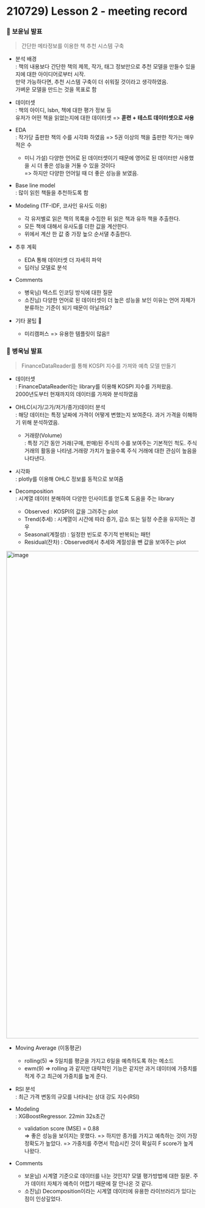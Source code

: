 # 210729) Lesson 2 - meeting record

### 👾 **보윤님 발표**
> 간단한 메타정보를 이용한 책 추천 시스템 구축

  - 분석 배경 <br>
: 책의 내용보다 간단한 책의 제목, 작가, 태그 정보만으로 추천 모델을 만들수 있을지에 대한 아이디어로부터 시작. <br>
만약 가능하다면, 추천 시스템 구축이 더 쉬워질 것이라고 생각하였음. <br>
가벼운 모델을 만드는 것을 목표로 함

  - 데이터셋 <br>
: 책의 아이디, lsbn, 책에 대한 평가 정보 등 <br>
유저가 어떤 책을 읽었는지에 대한 데이터셋 => **훈련 + 테스트 데이터셋으로 사용**

  - EDA <br> 
: 작가당 출판한 책의 수를 시각화 하였음 => 5권 이상의 책을 출판한 작가는 매우 적은 수<br> 
    - 미니 가설) 다양한 언어로 된 데이터셋이기 때문에 영어로 된 데이터만 사용했을 시 더 좋은 성능을 거둘 수 있을 것이다 <br>
    => 하지만 다양한 언어일 때 더 좋은 성능을 보였음.

- Base line model <br> 
: 많이 읽힌 책들을 추천하도록 함

- Modeling (TF-IDF, 코사인 유사도 이용) <br> 
  - 각 유저별로 읽은 책의 목록을 수집한 뒤 읽은 책과 유하 책을 추출한다.
  - 모든 책에 대해서 유사도를 더한 값을 계산한다.
  - 위에서 계산 한 값 중 가장 높으 순서댈 추출한다.

- 추후 계획 <br>
  - EDA 통해 데이터셋 더 자세히 파악
  - 딥러닝 모델로 분석

- Comments
  - 병욱님) 텍스트 인코딩 방식에 대한 질문
  - 소진님) 다양한 언어로 된 데이터셋이 더 높은 성능을 보인 이유는 언어 자체가 분류하는 기준이 되기 때문이 아닐까요?

- 기타 꿀팁 🍯 <br>
  - 미리캠퍼스 => 유용한 템플릿이 많음!!



### 👾 **병욱님 발표**
> FinanceDataReader를 통해 KOSPI 지수를 가져와 예측 모델 만들기

- 데이터셋 <br>
: FinanceDataReader라는 library를 이용해 KOSPI 지수를 가져왔음.<br>
2000년도부터 현재까지의 데이터를 가져와 분석하였음

- OHLC(시가/고가/저가/종가)데이터 분석 <br>
: 해당 데이터는 특정 날짜에 가격이 어떻게 변했는지 보여준다. 과거 가격을 이해하기 위해 분석하였음.
  - 거래량(Volume)<br>
: 특정 기간 동안 거래(구매, 판매)된 주식의 수를 보여주는 기본적인 척도. 주식 거래의 활동을 나타냄.거래량 가치가 높을수록 주식 거래에 대한 관심이 높음을 나타낸다.

- 시각화 <br>
: plotly를 이용해 OHLC 정보를 동적으로 보여줌

- Decomposition <br>
: 시계열 데이터 분해하여 다양한 인사이트를 얻도록 도움을 주는 library
  - Observed : KOSPI의 값을 그려주는 plot
  - Trend(추세) : 시계열이 시간에 따라 증가, 감소 또는 일정 수준을 유지하는 경우
  - Seasonal(계절성) : 일정한 빈도로 주기적 반복되는 패턴
  - Residual(잔차) : Observed에서 추세와 계절성을 뺀 값을 보여주는 plot

<img width="1275" alt="image" src="https://user-images.githubusercontent.com/69139242/127502419-5cc38fe4-70d3-4ead-9fa9-ae4288b36cc8.png">


- Moving Average (이동평균) <br>
  - rolling(5) => 5일치를 평균을 가지고 6일을 예측하도록 하는 메소드
  - ewm(9) => rolling 과 같지만 대략적인 기능은 같지만 과거 데이터에 가중치를 적게 주고 최근에 가중치를 높게 준다.


- RSI 분석 <br>
: 최근 가격 변동의 규모를 나타내는 상대 강도 지수(RSI) <br>

- Modeling <br>
: XGBoostRegressor. 22min 32s초간
  - validation score (MSE) = 0.88 <br>
  => 좋은 성능을 보이지는 못했다.
  => 하지만 종가를 가지고 예측하는 것이 가장 정확도가 높았다.
  => 가중치를 주면서 학습시킨 것이 확실히 F score가 높게 나왔다.

- Comments
  - 보윤님) 시계열 기준으로 데이터를 나눈 것인지? 모델 평가방법에 대한 질문. 주가 데이터 자체가 예측이 어렵기 때문에 잘 안나온 것 같다.
  - 소진님) Decomposition이라는 시계열 데이터에 유용한 라이브러리가 있다는 점이 인상깊었다.




